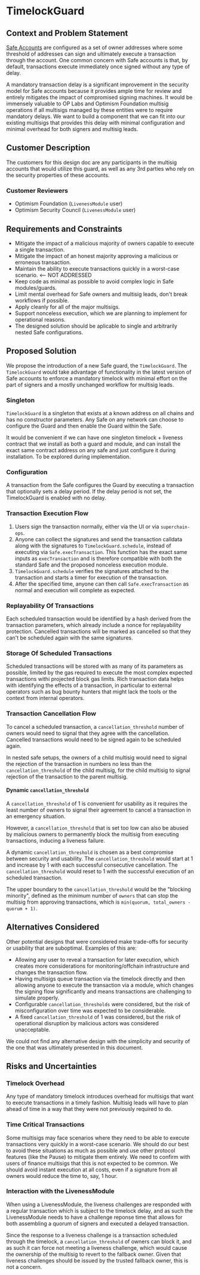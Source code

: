 # TimelockGuard

## Context and Problem Statement

<!-- The Context and Problem Statement section is one of the most critical parts of the design
document process. Use this section to clearly highlight the background context for the problem,
the specific issues being faced by customers, and any constraints on a solution as defined either
by customers or by technical limitations. Context and Problem Statement is an opportunity to tell
the story that helps to motivate the rest of the design document. -->

[Safe Accounts](https://safe.global) are configured as a set of owner addresses where some
threshold of addresses can sign and ultimately execute a transaction through the account. One
common concern with Safe accounts is that, by default, transactions execute immediately once signed
without any type of delay.

A mandatory transaction delay is a significant improvement in the security model for Safe accounts
because it provides ample time for review and entirely mitigates the impact of compromised signing
machines. It would be immensely valuable to OP Labs and Optimism Foundation multisig operations if
all multisigs managed by these entities were to require mandatory delays. We want to build a
component that we can fit into our existing multisigs that provides this delay with minimal
configuration and minimal overhead for both signers and multisig leads.

## Customer Description

<!-- Provide a brief summary of the customers for this design document. -->

The customers for this design doc are any participants in the multisig accounts that would utilize
this guard, as well as any 3rd parties who rely on the security properties of these accounts.

### Customer Reviewers

<!-- Identify at least one customer who should be involved in the review of this document. -->

- Optimism Foundation (`LivenessModule` user)
- Optimism Security Council (`LivenessModule` user)

## Requirements and Constraints

<!-- Identify the solution requirements and any additional design constraints from the Context and
Problem Statement section in a bulleted list. -->

- Mitigate the impact of a malicious majority of owners capable to execute a single transaction.
- Mitigate the impact of an honest majority approving a malicious or erroneous transaction.
- Maintain the ability to execute transactions quickly in a worst-case scenario. <-- NOT ADDRESSED
- Keep code as minimal as possible to avoid complex logic in Safe modules/guards.
- Limit mental overhead for Safe owners and multisig leads, don't break workflows if possible.
- Apply cleanly for all of the major multisigs.
- Support nonceless execution, which we are planning to implement for operational reasons.
- The designed solution should be aplicable to single and arbitrarily nested Safe configurations.

## Proposed Solution

<!-- Explain the solution that you believe best addresses the problem described above. -->

We propose the introduction of a new Safe guard, the `TimelockGuard`. The `TimelockGuard` would
take advantage of functionality in the latest version of Safe accounts to enforce a mandatory
timelock with minimal effort on the part of signers and a mostly unchanged workflow for multisig
leads.

### Singleton

`TimelockGuard` is a singleton that exists at a known address on all chains and has no constructor
parameters. Any Safe on any network can choose to configure the Guard and then enable the Guard
within the Safe.

It would be convenient if we can have one singleton timelock + liveness contract that we install
as both a guard and module, and can install the exact same contract address on any safe and just
configure it during installation. To be explored during implementation.

### Configuration

A transaction from the Safe configures the Guard by executing a transaction that optionally sets
a delay period. If the delay period is not set, the TimelockGuard is enabled with no delay.

### Transaction Execution Flow

1. Users sign the transaction normally, either via the UI or via `superchain-ops`.
2. Anyone can collect the signatures and send the transaction calldata along with the signatures
  to `TimelockGuard.schedule`, instead of executing via `Safe.execTransaction`. This function has
  the exact same inputs as `execTransaction` and is therefore compatible with both the standard
  Safe and the proposed nonceless execution module.
3. `TimelockGuard.schedule` verifies the signatures attached to the transaction and starts a timer
  for execution of the transaction.
4. After the specified time, anyone can then call `Safe.execTransaction` as normal and execution
  will complete as expected.

### Replayability Of Transactions
Each scheduled transaction would be identified by a hash derived from the transaction parameters,
which already include a nonce for replayability protection. Cancelled transactions will be marked
as cancelled so that they can't be scheduled again with the same signatures.

### Storage Of Scheduled Transactions
Scheduled transactions will be stored with as many of its parameters as possible, limited by the
gas required to execute the most complex expected transactions withi projected block gas limits.
Rich transaction data helps with identifying the effects of a transaction, in particular to
external operators such as bug bounty hunters that might lack the tools or the context from
internal operators.

### Transaction Cancellation Flow
To cancel a scheduled transaction, a `cancellation_threshold` number of owners would need to
signal that they agree with the cancellation. Cancelled transactions would need to be signed again
to be scheduled again.

In nested safe setups, the owners of a child multisig would need to signal the rejection of the
transaction in numbers no less than the `cancellation_threshold` of the child multisig, for the
child multisig to signal rejection of the transaction to the parent multisig.

#### Dynamic `cancellation_threshold`
A `cancellation_threshold` of 1 is convenient for usability as it requires the least
number of owners to signal their agreement to cancel a transaction in an emergency situation.

However, a `cancellation_threshold` that is set too low can also be abused by malicious owners to
permanently block the multisig from executing transactions, inducing a liveness failure.

A dynamic `cancellation_threshold` is chosen as a best compromise between security and usability.
The `cancellation_threshold` would start at 1 and increase by 1 with each successful consecutive
cancellation. The `cancellation_threshold` would reset to 1 with the successful execution of an
scheduled transaction.

The upper boundary to the `cancellation_threshold` would be the "blocking minority", defined as
the minimum number of `owners` that can stop the multisig from approving transactions, which is
`min(quorum, total_owners - quorum + 1)`.

## Alternatives Considered
<!-- Describe any alternatives that were considered during the development of this design. Explain
why the alternative designs were ultimately not chosen and where they failed to meet the product
requirements. -->

Other potential designs that were considered make trade-offs for security or usability that are
suboptimal. Examples of this are:

- Allowing any user to reveal a transaction for later execution, which creates more considerations
  for monitoring/offchain infrastructure and changes the transaction flow.
- Having multisigs queue transaction via the timelock directly and then allowing anyone to execute
  the transaction via a module, which changes the signing flow significantly and means transactions
  are challenging to simulate properly.
- Configurable `cancellation_thresholds` were considered, but the risk of misconfiguration over
  time was expected to be considerable.
- A fixed `cancellation_threshold` of 1 was considered, but the risk of operational disruption by
  malicious actors was considered unacceptable.

We could not find any alternative design with the simplicity and security of the one that was
ultimately presented in this document.

## Risks and Uncertainties

<!-- Explain any risks and uncertainties that this design includes. Highlight aspects of the design
that remain unclear and any potential issues we may face down the line. -->

### Timelock Overhead
Any type of mandatory timelock introduces overhead for multisigs that want to execute transactions
in a timely fashion. Multisig leads will have to plan ahead of time in a way that they were not
previously required to do.

### Time Critical Transactions
Some multisigs may face scenarios where they need to be able to execute transactions very quickly
in a worst-case scenario. We should do our best to avoid these situations as much as possible and
use other protocol features (like the Pause) to mitigate them entirely. We need to confirm with
users of finance multisigs that this is not expected to be common. We should avoid instant
execution at all costs, even if a signature from all owners would reduce the time to, say, 1 hour.

### Interaction with the LivenessModule
When using a LivenessModule, the liveness challenges are responded with a regular transaction which
is subject to the timelock delay, and as such the LivenessModule needs to have a challenge reponse
time that allows for both assembling a quorum of signers and executed a delayed transaction.

Since the response to a liveness challenge is a transaction scheduled through the timelock, a
`cancellation_threshold` of owners can block it, and as such it can force not meeting a liveness
challenge, which would cause the ownership of the multisig to revert to the fallback owner. Given
that liveness challenges should be issued by the trusted fallback owner, this is not a concern.
